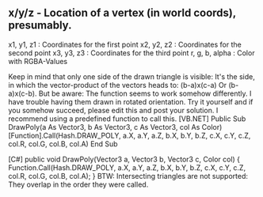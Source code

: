 x/y/z - Location of a vertex (in world coords), presumably.
----------------
x1, y1, z1     : Coordinates for the first point
x2, y2, z2     : Coordinates for the second point
x3, y3, z3     : Coordinates for the third point
r, g, b, alpha : Color with RGBA-Values

Keep in mind that only one side of the drawn triangle is visible: It's the side, in which the vector-product of the vectors heads to: (b-a)x(c-a) Or (b-a)x(c-b).
But be aware: The function seems to work somehow differently. I have trouble having them drawn in rotated orientation. Try it yourself and if you somehow succeed, please edit this and post your solution.
I recommend using a predefined function to call this.
[VB.NET]
Public Sub DrawPoly(a As Vector3, b As Vector3, c As Vector3, col As Color)
    [Function].Call(Hash.DRAW_POLY, a.X, a.Y, a.Z, b.X, b.Y, b.Z, c.X, c.Y, c.Z, col.R, col.G, col.B, col.A)
End Sub

[C#]
public void DrawPoly(Vector3 a, Vector3 b, Vector3 c, Color col)
{
    Function.Call(Hash.DRAW_POLY, a.X, a.Y, a.Z, b.X, b.Y, b.Z, c.X, c.Y, c.Z, col.R, col.G, col.B, col.A);
}
BTW: Intersecting triangles are not supported: They overlap in the order they were called.